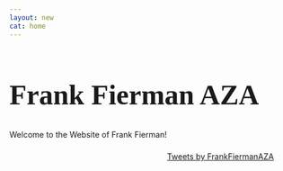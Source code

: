 ```yaml
---
layout: new
cat: home
---
```

<style>
.twitter {
	margin: 5px 30px 5px 10px;
	padding: 3px;
	/*border: 2px solid Black;*/
	float: right;
	/*box-shadow: 4px 4px 8px 0 rgba(0, 0, 0, 0.2), 6px 6px 20px 0 rgba(0, 0, 0, 0.19), -6px -6px 20px 0 rgba(0, 0, 0, 0.19), -4px -4px 8px 0 rgba(0, 0, 0, 0.2);*/
}

.twitter:hover {
box-shadow: 4px 4px 8px 0 rgba(0, 0, 0, 0.2), 6px 6px 20px 0 rgba(0, 0, 0, 0.19), -6px -6px 20px 0 rgba(0, 0, 0, 0.19), -4px -4px 8px 0 rgba(0, 0, 0, 0.2);
}

h1.welcome {
  font-family: Pacifico;
  font-size: 50px;
  color: linear-gradient(to right, red,orange,yellow,green,blue,indigo,violet);
 /* animation-name: header1;
  animation-duration: 9s;
  animation-iteration-count: infinite;*/
}
/*@keyframes header1 {
    0%   {color:red;}
    12.5%   {color:orange;}
    25%  {color:yellow;}
    37.5%   {color:limegreen;}
    50%  {color:green;}
    62.5%  {color:blue;}
    75%   {color:purple;}
    87.5%   {color:magenta;}
    100% {color:red;}*/

body {
 background-image: url("/images/2233.png");

</style>

<h1 class="welcome">Frank Fierman AZA </h1>
<div><p class="welcome">
Welcome to the Website of Frank Fierman!
</p> </div>



<!-- Twitter Timeline -->
<div class="twitter">
<a class="twitter-timeline" data-width="400" data-height="750" data-theme="light" href="https://twitter.com/FrankFiermanAZA">Tweets by FrankFiermanAZA</a> <script async src="//platform.twitter.com/widgets.js" charset="utf-8"></script>
</div>

